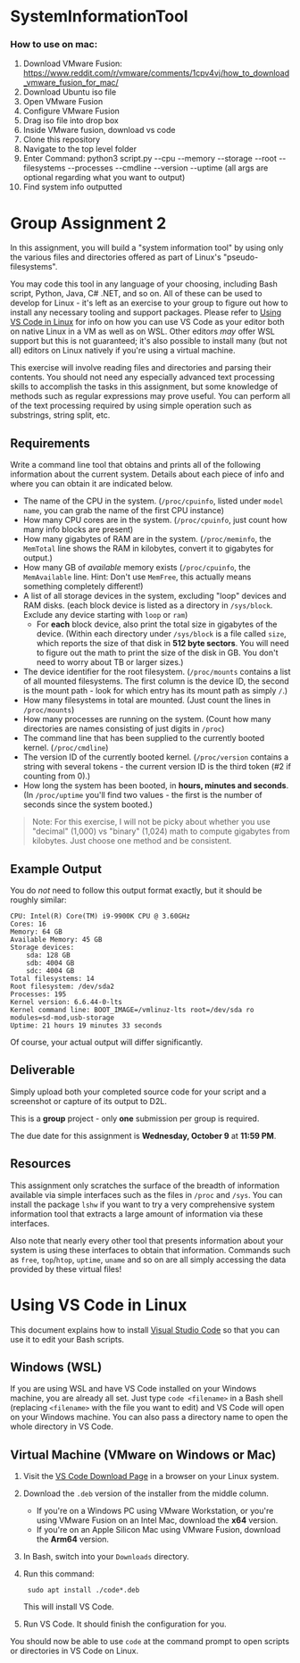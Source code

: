 # SystemInformationTool

### How to use on mac:
1. Download VMware Fusion: https://www.reddit.com/r/vmware/comments/1cpv4vj/how_to_download_vmware_fusion_for_mac/
2. Download Ubuntu iso file
3. Open VMware Fusion
4. Configure VMware Fusion
5. Drag iso file into drop box
6. Inside VMware fusion, download vs code
7. Clone this repository
8. Navigate to the top level folder
9. Enter Command: python3 script.py --cpu --memory --storage --root --filesystems --processes --cmdline --version --uptime (all args are optional regarding what you want to output)
10. Find system info outputted

# Group Assignment 2

In this assignment, you will build a "system information tool" by using only the various files and directories offered as part of Linux's "pseudo-filesystems".

You may code this tool in any language of your choosing, including Bash script, Python, Java, C# .NET, and so on. All of these can be used to develop for Linux - it's left as an exercise to your group to figure out how to install any necessary tooling and support packages. Please refer to [Using VS Code in Linux](VSCODE.md) for info on how you can use VS Code as your editor both on native Linux in a VM as well as on WSL. Other editors *may* offer WSL support but this is not guaranteed; it's also possible to install many (but not all) editors on Linux natively if you're using a virtual machine.

This exercise will involve reading files and directories and parsing their contents. You should not need any especially advanced text processing skills to accomplish the tasks in this assignment, but some knowledge of methods such as regular expressions may prove useful. You can perform all of the text processing required by using simple operation such as substrings, string split, etc. 

## Requirements

Write a command line tool that obtains and prints all of the following information about the current system. Details about each piece of info and where you can obtain it are indicated below.

* The name of the CPU in the system. (`/proc/cpuinfo`, listed under `model name`, you can grab the name of the first CPU instance)
* How many CPU cores are in the system. (`/proc/cpuinfo`, just count how many info blocks are present)
* How many gigabytes of RAM are in the system. (`/proc/meminfo`, the `MemTotal` line shows the RAM in kilobytes, convert it to gigabytes for output.)
* How many GB of *available* memory exists (`/proc/cpuinfo`, the `MemAvailable` line. Hint: Don't use `MemFree`, this actually means something completely different!)
* A list of all storage devices in the system, excluding "loop" devices and RAM disks. (each block device is listed as a directory in `/sys/block`. Exclude any device starting with `loop` or `ram`)
  * For **each** block device, also print the total size in gigabytes of the device. (Within each directory under `/sys/block` is a file called `size`, which reports the size of that disk in **512 byte sectors**. You will need to figure out the math to print the size of the disk in GB. You don't need to worry about TB or larger sizes.)
* The device identifier for the root filesystem. (`/proc/mounts` contains a list of all mounted filesystems. The first column is the device ID, the second is the mount path - look for which entry has its mount path as simply `/`.)
* How many filesystems in total are mounted. (Just count the lines in `/proc/mounts`)
* How many processes are running on the system. (Count how many directories are names consisting of just digits in `/proc`)
* The command line that has been supplied to the currently booted kernel. (`/proc/cmdline`)
* The version ID of the currently booted kernel. (`/proc/version` contains a string with several tokens - the current version ID is the third token (#2 if counting from 0).)
* How long the system has been booted, in **hours, minutes and seconds**. (In `/proc/uptime` you'll find two values - the first is the number of seconds since the system booted.)

> Note: For this exercise, I will not be picky about whether you use "decimal" (1,000) vs "binary" (1,024) math to compute gigabytes from kilobytes. Just choose one method and be consistent.

## Example Output

You do *not* need to follow this output format exactly, but it should be roughly similar:

    CPU: Intel(R) Core(TM) i9-9900K CPU @ 3.60GHz
    Cores: 16
    Memory: 64 GB
    Available Memory: 45 GB
    Storage devices:
        sda: 128 GB
        sdb: 4004 GB
        sdc: 4004 GB
    Total filesystems: 14
    Root filesystem: /dev/sda2
    Processes: 195
    Kernel version: 6.6.44-0-lts
    Kernel command line: BOOT_IMAGE=/vmlinuz-lts root=/dev/sda ro modules=sd-mod,usb-storage
    Uptime: 21 hours 19 minutes 33 seconds

Of course, your actual output will differ significantly.

## Deliverable

Simply upload both your completed source code for your script and a screenshot or capture of its output to D2L.

This is a **group** project - only **one** submission per group is required.

The due date for this assignment is **Wednesday, October 9** at **11:59 PM**.

## Resources

This assignment only scratches the surface of the breadth of information available via simple interfaces such as the files in `/proc` and `/sys`. You can install the package `lshw` if you want to try a very comprehensive system information tool that extracts a large amount of information via these interfaces. 

Also note that nearly every other tool that presents information about your system is using these interfaces to obtain that information. Commands such as `free`, `top`/`htop`, `uptime`, `uname` and so on are all simply accessing the data provided by these virtual files!

# Using VS Code in Linux

This document explains how to install [Visual Studio Code](https://code.visualstudio.com/) so that you can use it to edit your Bash scripts.

## Windows (WSL)

If you are using WSL and have VS Code installed on your Windows machine, you are already all set. Just type `code <filename>` in a Bash shell (replacing `<filename>` with the file you want to edit) and VS Code will open on your Windows machine. You can also pass a directory name to open the whole directory in VS Code.

## Virtual Machine (VMware on Windows or Mac)

1. Visit the [VS Code Download Page](https://code.visualstudio.com/download) in a browser on your Linux system.

1. Download the `.deb` version of the installer from the middle column. 

    * If you're on a Windows PC using VMware Workstation, or you're using VMware Fusion on an Intel Mac, download the **x64** version.
    * If you're on an Apple Silicon Mac using VMware Fusion, download the **Arm64** version.

1. In Bash, switch into your `Downloads` directory.

1. Run this command:

        sudo apt install ./code*.deb

    This will install VS Code.

1. Run VS Code. It should finish the configuration for you.

You should now be able to use `code` at the command prompt to open scripts or directories in VS Code on Linux.

